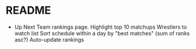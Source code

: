 # README
* Up Next
Team rankings page.
Highlight top 10 matchups
Wrestlers to watch list
Sort schedule within a day by "best matches" (sum of ranks asc?)
Auto-update rankings
